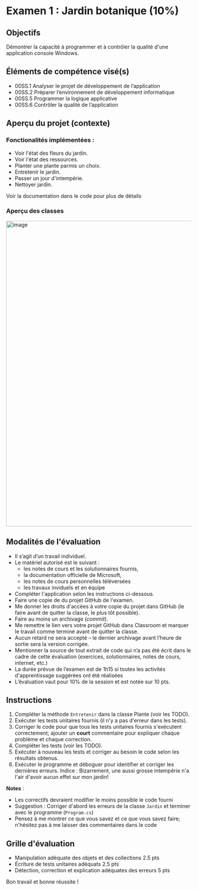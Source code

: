 # Examen 1 : Jardin botanique (10%)

## Objectifs
Démontrer la capacité à programmer et à contrôler la qualité d'une application console Windows.

## Éléments de compétence visé(s)
- 00SS.1 Analyser le projet de développement de l’application
- 00SS.2 Préparer l’environnement de développement informatique
- 00SS.5 Programmer la logique applicative
- 00SS.6 Contrôler la qualité de l’application

## Aperçu du projet (contexte)

### Fonctionalités implémentées :
- Voir l'état des fleurs du jardin.
- Voir l'état des ressources.
- Planter une plante parmis un choix.
- Entretenir le jardin.
- Passer un jour d'intempérie.
- Nettoyer jardin.

Voir la documentation dans le code pour plus de détails

### Aperçu des classes
<img width="1146" height="828" alt="image" src="https://github.com/user-attachments/assets/25b4298f-2c33-4f9d-a308-2919a7255bd7" />



## Modalités de l'évaluation
- Il s’agit d’un travail individuel.
- Le matériel autorisé est le suivant :
	- les notes de cours et les solutionnaires fournis, 
	- la documentation officielle de Microsoft, 
	- les notes de cours personnelles téléversées
	- les travaux inviduels et en équipe
- Compléter l'application selon les instructions ci-dessous.
- Faire une copie de du projet GitHub de l'examen.
- Me donner les droits d'accèes à votre copie du projet dans GitHub (le faire avant de quitter la classe, le plus tôt possible).
- Faire au moins un archivage (_commit_).
- Me remettre le lien vers votre projet GitHub dans Classroom et marquer le travail comme terminé avant de quitter la classe.
- Aucun retard ne sera accepté – le dernier archivage avant l’heure de sortie sera la version corrigée.
- Mentionner la source de tout extrait de code qui n’a pas été écrit dans le cadre de cette évaluation (exercices, solutionnaires, notes de cours, internet, etc.)
- La durée prévue de l’examen est de 1h15 si toutes les activités d'apprentissage suggérées ont été réalisées
- L’évaluation vaut pour 10% de la session et est notée sur 10 pts.

## Instructions
1. Compléter la méthode `Entretenir` dans la classe Plante (voir les TODO).
2. Exécuter les tests unitaires fournis (il n'y a pas d'erreur dans les tests).
3. Corriger le code pour que tous les tests unitaires fournis s'exécutent correctement; ajouter un **court** commentaire pour expliquer chaque problème et chaque correction.
3. Compléter les tests (voir les TODO).
4. Exécuter à nouveau les tests et corriger au besoin le code selon les résultats obtenus.
5. Exécuter le programme et déboguer pour identifier et corriger les dernières erreurs. Indice : Bizarrement, une aussi grosse intempérie n'a l'air d'avoir aucun effet sur mon jardin!

**Notes** : 
- Les correctifs devraient modifier le moins possible le code fourni
- Suggestion : Corriger d'abord les erreurs de la classe `Jardin` et terminer avec le programme (`Program.cs`)
- Pensez à me montrer ce que vous savez et ce que vous savez faire; n'hésitez pas à me laisser des commentaires dans le code

## Grille d'évaluation
- Manipulation adéquate des objets et des collections 2.5 pts
- Écriture de tests unitaires adéquats 2.5 pts
- Détection, correction et explication adéquates des erreurs  5 pts

Bon travail et bonne réussite !
